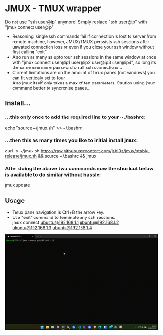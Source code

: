 # JMUX - TMUX wrapper  
Do not use "ssh user@ip" anymore! Simply replace "ssh user@ip" with "jmux connect user@ip"  
- Reasoning: single ssh commands fail if connection is lost to server from remote machine, however, JMUX/TMUX perssists ssh sessions after unwated connection loss or even if you close your ssh window without first calling "exit"
- Also run as many as upto four ssh sessions in the same window at once with "jmux connect user@ip1 user@ip2 user@ip3 user@ip4", so long its the same username password on all ssh connections...  
- Current limitations are on the amount of tmux panes (not windows) you can fit verticaly set to four.  
Also jmux itself only takes a max of ten parameters. Caution using jmux command better to syncronise panes...    
## Install...  
### ...this only once to add the required line to your ~./bashrc:  
echo "source ~/jmux.sh" >> ~/.bashrc  
### ...then this as many times you like to initial install jmux:  
curl -o ~/jmux.sh https://raw.githubusercontent.com/jabl3s/jmux/stable-release/jmux.sh && source ~/.bashrc && jmux  
### After doing the above two commands now the shortcut below is available to do similar without hassle:  
jmux update   
  
## Usage  
- Tmux pane navigation is Ctrl+B the arrow key.  
- Use "exit" command to terminate any ssh sessions.  
jmux connect ubuntu@192.168.1.1 ubuntu@192.168.1.2 ubuntu@192.168.1.3 ubuntu@192.168.1.4  

![Alt text](/assets/images/jmuxdemo2.gif)  

  






